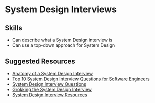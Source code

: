 # System Design Interviews

## Skills

- Can describe what a System Design interview is
- Can use a top-down approach for System Design

## Suggested Resources

- [Anatomy of a System Design Interview](https://hackernoon.com/anatomy-of-a-system-design-interview-4cb57d75a53f)
- [Top 10 System Design Interview Questions for Software Engineers](https://hackernoon.com/top-10-system-design-interview-questions-for-software-engineers-8561290f0444)
- [System Design Interview Questions](http://blog.gainlo.co/index.php/category/system-design-interview-questions/)
- [Grokking the System Design Interview](https://www.educative.io/collection/5668639101419520/5649050225344512)
- [System Design Interview Resources](https://github.com/checkcheckzz/system-design-interview)